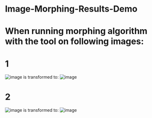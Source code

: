 # Image-Morphing-Results-Demo
# When running morphing algorithm with the tool on following images:
# 1
![image](https://user-images.githubusercontent.com/74875627/203866687-2a831978-9d1e-4a9b-b3a7-01c27521eba2.png)
is transformed to:
![image](https://user-images.githubusercontent.com/74875627/203866642-fe303d80-5093-4be5-a476-11c035077948.png)
# 2
![image](https://user-images.githubusercontent.com/74875627/203866743-48f87a70-c32f-4689-80d7-45ed81c44d51.png)
is transformed to:
![image](https://user-images.githubusercontent.com/74875627/203866764-6d02df8a-c737-4132-96bf-e2d6955d937d.png)




